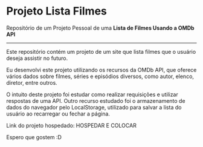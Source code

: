 # Projeto Lista Filmes
 <p>Repositório de um Projeto Pessoal de uma <strong>Lista de Filmes Usando a OMDb API</strong></p>
 <hr>

 <p>Este repositório contém um projeto de um site que lista filmes que o usuário deseja assistir no futuro.</p>

 <p>Eu desenvolvi este projeto utilizando os recursos da OMDb API, que oferece vários dados sobre filmes, séries e episódios diversos, como autor, elenco, diretor, entre outros.</p>

 <p>O intuito deste projeto foi estudar como realizar requisições e utilizar respostas de uma API. Outro recurso estudado foi o armazenamento de dados do navegador pelo LocalStorage, utilizado para salvar a lista do usuário ao recarregar ou fechar a página.</p>

 <p>Link do projeto hospedado: HOSPEDAR E COLOCAR</p>

 <p>Espero que gostem :D</p>